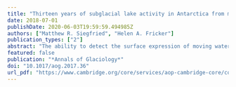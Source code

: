 ```yaml
---
title: "Thirteen years of subglacial lake activity in Antarctica from multi-mission altimetry"
date: 2018-07-01
publishDate: 2020-06-03T19:59:59.494985Z
authors: ["Matthew R. Siegfried", "Helen A. Fricker"]
publication_types: ["2"]
abstract: "The ability to detect the surface expression of moving water beneath the Antarctic ice sheet by satellite has revealed a dynamic basal environment, with implications for regional ice dynamics, grounding-line stability, and fluxes of freshwater and nutrients to the Southern Ocean. Knowledge of subglacial activity on timescales important for near-term prediction of ice-sheet fluctuations (decadal to century) is limited by the short observational record of NASA's Ice, Cloud, and land Elevation Satellite (ICESat) laser altimetry mission used to generate the last continent-wide survey (2003–08). Here, we use synthetic aperture radar-interferometric-mode data from ESA's CryoSat-2 radar altimetry mission (2010–present), which samples 45 of the ICESat-derived subglacial lakes, to extend their time series to the end of 2016. The extended time series show that there have been surface-height changes at 20 of the 45 lakes since 2008, indicating that some of these features are persistent and potentially cyclic, while other features show negligible changes, suggesting these may be transient or nonhydrological features. Continued monitoring of active lakes for both height and velocity changes, as well as developing methods for identifying additional lakes, is critical to quantifying the full distribution of active subglacial lakes in Antarctica."
featured: false
publication: "*Annals of Glaciology*"
doi: "10.1017/aog.2017.36"
url_pdf: "https://www.cambridge.org/core/services/aop-cambridge-core/content/view/1D8A04D5A494DE93493E10307702B770/S0260305517000362a.pdf/thirteen_years_of_subglacial_lake_activity_in_antarctica_from_multimission_satellite_altimetry.pdf"
---
```


